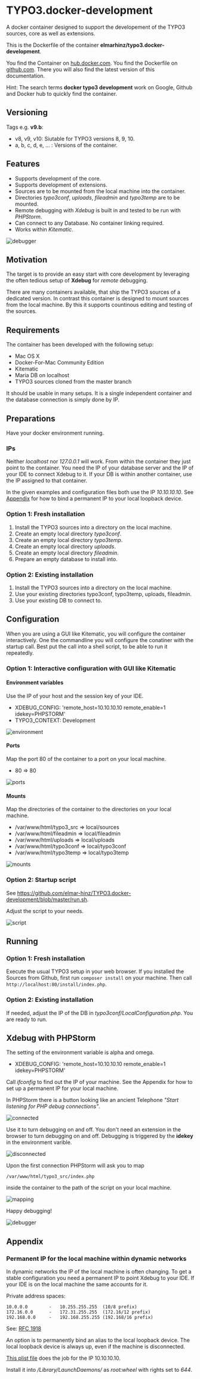 TYPO3.docker-development
========================

A docker container designed to support the developement of the TYPO3 sources,
core as well as extensions.

This is the Dockerfile of the container **elmarhinz/typo3.docker-development**.

You find the Container on
[hub.docker.com](https://hub.docker.com/r/elmarhinz/typo3.docker-development/).
You find the Dockerfile on
[github.com](https://github.com/elmar-hinz/TYPO3.docker-development).
There you will also find the latest version of this documentation.

Hint: The search terms **docker typo3 development** work on Google, Github
and Docker hub to quickly find the container.

Versioning
----------

Tags e.g. **v9.b**:

* v8, v9, v10: Siutable for TYPO3 versions 8, 9, 10.
* a, b, c, d, e, ... : Versions of the container.

Features
--------

* Supports development of the core.
* Supports development of extensions.
* Sources are to be mounted from the local machine into the container.
* Directories *typo3conf*, *uploads*, *fileadmin* and *typo3temp* are to be mounted.
* Remote debugging with *Xdebug* is built in and tested to be run with *PHPStorm*.
* Can connect to any Database. No container linking required.
* Works within *Kitematic*.

![debugger](https://raw.githubusercontent.com/elmar-hinz/TYPO3.docker-development/master/img/debugger.png)

Motivation
----------

The target is to provide an easy start with core development by leveraging the
often tedious setup of **Xdebug** for *remote* debugging.

There are many containers available, that ship the TYPO3 sources of a dedicated
version. In contrast this container is designed to mount sources from the local
machine. By this it supports countinous editing and testing of the sources.

Requirements
------------

The container has been developed with the following setup:

* Mac OS X
* Docker-For-Mac Community Edition
* Kitematic
* Maria DB on localhost
* TYPO3 sources cloned from the master branch

It should be usable in many setups. It is a single independent container and
the database connection is simply done by IP.

Preparations
------------

Have your docker environment running.

### IPs

Neither _localhost_ nor _127.0.0.1_ will work. From within the container they
just point to the container. You need the IP of your database server and the
IP of your IDE to connect Xdebug to it. If your DB is within another container,
use the IP assigned to that container.

In the given examples and configuration files both use the IP _10.10.10.10_.
See [Appendix](#appendix) for how to bind a permanent IP to your local
loopback device.

### Option 1: Fresh installation

1. Install the TYPO3 sources into a directory on the local machine.
2. Create an empty local directory *typo3conf*.
3. Create an empty local directory *typo3temp*.
4. Create an empty local directory *uploads*.
5. Create an empty local directory *fileadmin*.
6. Prepare an empty database to install into.

### Option 2: Existing installation

1. Install the TYPO3 sources into a directory on the local machine.
2. Use your existing directories typo3conf, typo3temp, uploads, fileadmin.
3. Use your existing DB to connect to.

Configuration
-------------

When you are using a GUI like Kitematic, you will configure the container
interactively. One the commandline you will configure the conatiner with the
startup call. Best put the call into a shell script, to be able to run
it repeatedly.

### Option 1: Interactive configuration with GUI like Kitematic

#### Environment variables

Use the IP of your host and the session key of your IDE.

* XDEBUG_CONFIG: 'remote_host=10.10.10.10 remote_enable=1 idekey=PHPSTORM'
* TYPO3_CONTEXT: Development

![environment](https://raw.githubusercontent.com/elmar-hinz/TYPO3.docker-development/master/img/environment.png)

#### Ports

Map the port 80 of the container to a port on your local machine.

* 80 => 80

![ports](https://raw.githubusercontent.com/elmar-hinz/TYPO3.docker-development/master/img/ports.png)

#### Mounts

Map the directories of the container to the directories on your local
machine.

* /var/www/html/typo3_src => local/sources
* /var/www/html/fileadmin => local/fileadmin
* /var/www/html/uploads   => local/uploads
* /var/www/html/typo3conf => local/typo3conf
* /var/www/html/typo3temp => local/typo3temp

![mounts](https://raw.githubusercontent.com/elmar-hinz/TYPO3.docker-development/master/img/mounts.png)

### Option 2: Startup script

See https://github.com/elmar-hinz/TYPO3.docker-development/blob/master/run.sh.

Adjust the script to your needs.

![script](https://raw.githubusercontent.com/elmar-hinz/TYPO3.docker-development/master/img/script.png)

Running
-------

### Option 1: Fresh installation

Execute the usual TYPO3 setup in your web browser. If you installed the
Sources from Github, first run `composer install` on your machine. Then
call `http://localhost:80/install/index.php`.

### Option 2: Existing installation

If needed, adjust the IP of the DB in *typo3conf/LocalConfiguration.php*.
You are ready to run.

Xdebug with PHPStorm
--------------------

The setting of the environment variable is alpha and omega.

* XDEBUG_CONFIG: 'remote_host=10.10.10.10 remote_enable=1 idekey=PHPSTORM'

Call *ifconfig* to find out the IP of your machine. See the Appendix for how
to set up a permanent IP for your local machine.

In PHPStorm there is a button looking like an ancient Telephone
*"Start listening for PHP debug connections"*.

![connected](https://raw.githubusercontent.com/elmar-hinz/TYPO3.docker-development/master/img/connected.png)

Use it to turn debugging on and off. You don't need an extension in the browser
to turn debugging on and off. Debugging is triggered by the __idekey__ in the
environment varible.

![disconnected](https://raw.githubusercontent.com/elmar-hinz/TYPO3.docker-development/master/img/disconnected.png)

Upon the first connection PHPStorm will ask you to map

    /var/www/html/typo3_src/index.php

inside the container to the path of the script on your local machine.

![mapping](https://raw.githubusercontent.com/elmar-hinz/TYPO3.docker-development/master/img/mapping.png)

Happy debugging!

![debugger](https://raw.githubusercontent.com/elmar-hinz/TYPO3.docker-development/master/img/debugger.png)

Appendix
--------

### Permanent IP for the local machine within dynamic networks

In dynamic networks the IP of the local machine is often changing. To get a
stable configuration you need a permanent IP to point Xdebug to your IDE.
If your IDE is on the local machine the same accounts for it.

Private address spaces:

    10.0.0.0        -   10.255.255.255  (10/8 prefix)
    172.16.0.0      -   172.31.255.255  (172.16/12 prefix)
    192.168.0.0     -   192.168.255.255 (192.168/16 prefix)

See: [RFC 1918](https://tools.ietf.org/html/rfc1918)

An option is to permanently bind an alias to the local loopback device.
The local loopback device is always up, even if the machine is disconnected.

[This plist file](https://github.com/elmar-hinz/TYPO3.docker-development/blob/master/alias.lo0.10.10.10.10.plist) does
the job for the IP 10.10.10.10.

Install it into _/Library/LaunchDaemons/_ as _root:wheel_ with rights set to
_644_.


